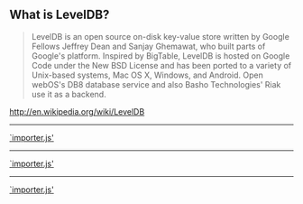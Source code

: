 ## What is LevelDB?

> LevelDB is an open source on-disk key-value store written by Google Fellows Jeffrey Dean and Sanjay Ghemawat, who built parts of Google's platform. Inspired by BigTable, LevelDB is hosted on Google Code under the New BSD License and has been ported to a variety of Unix-based systems, Mac OS X, Windows, and Android. Open webOS's DB8 database service and also Basho Technologies' Riak use it as a backend.

<http://en.wikipedia.org/wiki/LevelDB>

---

[`importer.js'](../examples/level-importer/index.js ":15")

---

[`importer.js'](../examples/level-importer/index.js "32:")

---

[`importer.js'](../examples/level-importer/index.js "19:31")
